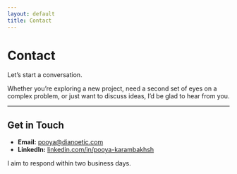 ```yaml
---
layout: default
title: Contact
---
```


# Contact

Let’s start a conversation.

Whether you’re exploring a new project, need a second set of eyes on a complex problem, or just want to discuss ideas, I’d be glad to hear from you.

---

## Get in Touch
- **Email:** [pooya@dianoetic.com](mailto:pooya@dianoetic.com)  
- **LinkedIn:** [linkedin.com/in/pooya-karambakhsh](https://www.linkedin.com/in/pooya-karambakhsh/)

<!-- ---

If you prefer, you can use the form below to send a message directly:

<form action="https://formspree.io/f/your-form-id" method="POST">
  <label>
    Your Name:<br>
    <input type="text" name="name" required>
  </label><br><br>
  <label>
    Your Email:<br>
    <input type="email" name="_replyto" required>
  </label><br><br>
  <label>
    Message:<br>
    <textarea name="message" rows="6" required></textarea>
  </label><br><br>
  <button type="submit">Send</button>
</form>

--- -->

I aim to respond within two business days.